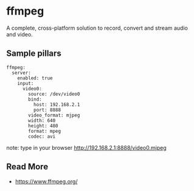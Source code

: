 # ffmpeg

A complete, cross-platform solution to record, convert and stream audio and video.

## Sample pillars

    ffmpeg:
      server:
        enabled: true
        input:
          video0:
            source: /dev/video0
            bind:
              host: 192.168.2.1
              port: 8888
            video_format: mjpeg
            width: 640
            height: 480
            format: mpeg
            codec: avi

note: type in your browser http://192.168.2.1:8888/video0.mjpeg

## Read More

* https://www.ffmpeg.org/